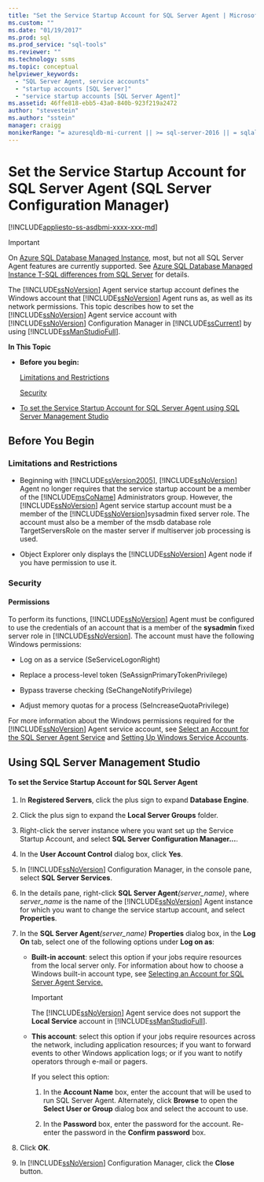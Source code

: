 ```yaml
---
title: "Set the Service Startup Account for SQL Server Agent | Microsoft Docs"
ms.custom: ""
ms.date: "01/19/2017"
ms.prod: sql
ms.prod_service: "sql-tools"
ms.reviewer: ""
ms.technology: ssms
ms.topic: conceptual
helpviewer_keywords: 
  - "SQL Server Agent, service accounts"
  - "startup accounts [SQL Server]"
  - "service startup accounts [SQL Server Agent]"
ms.assetid: 46ffe818-ebb5-43a0-840b-923f219a2472
author: "stevestein"
ms.author: "sstein"
manager: craigg
monikerRange: "= azuresqldb-mi-current || >= sql-server-2016 || = sqlallproducts-allversions"
---
```

# Set the Service Startup Account for SQL Server Agent (SQL Server Configuration Manager)
[!INCLUDE[appliesto-ss-asdbmi-xxxx-xxx-md](../../includes/appliesto-ss-asdbmi-xxxx-xxx-md.md)]

> [!IMPORTANT]  
> On [Azure SQL Database Managed Instance](https://docs.microsoft.com/azure/sql-database/sql-database-managed-instance), most, but not all SQL Server Agent features are currently supported. See [Azure SQL Database Managed Instance T-SQL differences from SQL Server](https://docs.microsoft.com/azure/sql-database/sql-database-managed-instance-transact-sql-information#sql-server-agent) for details.

The [!INCLUDE[ssNoVersion](../../includes/ssnoversion-md.md)] Agent service startup account defines the Windows account that [!INCLUDE[ssNoVersion](../../includes/ssnoversion-md.md)] Agent runs as, as well as its network permissions. This topic describes how to set the [!INCLUDE[ssNoVersion](../../includes/ssnoversion-md.md)] Agent service account with [!INCLUDE[ssNoVersion](../../includes/ssnoversion-md.md)] Configuration Manager in [!INCLUDE[ssCurrent](../../includes/sscurrent-md.md)] by using [!INCLUDE[ssManStudioFull](../../includes/ssmanstudiofull-md.md)].  
  
**In This Topic**  
  
-   **Before you begin:**  
  
    [Limitations and Restrictions](#Restrictions)  
  
    [Security](#Security)  
  
-   [To set the Service Startup Account for SQL Server Agent using SQL Server Management Studio](#SSMSProcedure)  
  
## <a name="BeforeYouBegin"></a>Before You Begin  
  
### <a name="Restrictions"></a>Limitations and Restrictions  
  
-   Beginning with [!INCLUDE[ssVersion2005](../../includes/ssversion2005-md.md)], [!INCLUDE[ssNoVersion](../../includes/ssnoversion-md.md)] Agent no longer requires that the service startup account be a member of the [!INCLUDE[msCoName](../../includes/msconame_md.md)] Administrators group. However, the [!INCLUDE[ssNoVersion](../../includes/ssnoversion-md.md)] Agent service startup account must be a member of the [!INCLUDE[ssNoVersion](../../includes/ssnoversion-md.md)]sysadmin fixed server role. The account must also be a member of the msdb database role TargetServersRole on the master server if multiserver job processing is used.  
  
-   Object Explorer only displays the [!INCLUDE[ssNoVersion](../../includes/ssnoversion-md.md)] Agent node if you have permission to use it.  
  
### <a name="Security"></a>Security  
  
#### <a name="Permissions"></a>Permissions  
To perform its functions, [!INCLUDE[ssNoVersion](../../includes/ssnoversion-md.md)] Agent must be configured to use the credentials of an account that is a member of the **sysadmin** fixed server role in [!INCLUDE[ssNoVersion](../../includes/ssnoversion-md.md)]. The account must have the following Windows permissions:  
  
-   Log on as a service (SeServiceLogonRight)  
  
-   Replace a process-level token (SeAssignPrimaryTokenPrivilege)  
  
-   Bypass traverse checking (SeChangeNotifyPrivilege)  
  
-   Adjust memory quotas for a process (SeIncreaseQuotaPrivilege)  
  
For more information about the Windows permissions required for the [!INCLUDE[ssNoVersion](../../includes/ssnoversion-md.md)] Agent service account, see [Select an Account for the SQL Server Agent Service](../../ssms/agent/select-an-account-for-the-sql-server-agent-service.md) and [Setting Up Windows Service Accounts](../../database-engine/configure-windows/configure-windows-service-accounts-and-permissions.md).  
  
## <a name="SSMSProcedure"></a>Using SQL Server Management Studio  
  
#### To set the Service Startup Account for SQL Server Agent  
  
1.  In **Registered Servers**, click the plus sign to expand **Database Engine**.  
  
2.  Click the plus sign to expand the **Local Server Groups** folder.  
  
3.  Right-click the server instance where you want set up the Service Startup Account, and select **SQL Server Configuration Manager...**.  
  
4.  In the **User Account Control** dialog box, click **Yes**.  
  
5.  In [!INCLUDE[ssNoVersion](../../includes/ssnoversion-md.md)] Configuration Manager, in the console pane, select **SQL Server Services**.  
  
6.  In the details pane, right-click **SQL Server Agent**_(server\_name)_, where *server_name* is the name of the [!INCLUDE[ssNoVersion](../../includes/ssnoversion-md.md)] Agent instance for which you want to change the service startup account, and select **Properties**.  
  
7.  In the **SQL Server Agent**_(server\_name)_ **Properties** dialog box, in the **Log On** tab, select one of the following options under **Log on as**:  
  
    -   **Built-in account**: select this option if your jobs require resources from the local server only. For information about how to choose a Windows built-in account type, see [Selecting an Account for SQL Server Agent Service.](https://msdn.microsoft.com/library/ms191543.aspx)  
  
        > [!IMPORTANT]  
        > The [!INCLUDE[ssNoVersion](../../includes/ssnoversion-md.md)] Agent service does not support the **Local Service** account in [!INCLUDE[ssManStudioFull](../../includes/ssmanstudiofull-md.md)].  
  
    -   **This account**: select this option if your jobs require resources across the network, including application resources; if you want to forward events to other Windows application logs; or if you want to notify operators through e-mail or pagers.  
  
        If you select this option:  
  
        1.  In the **Account Name** box, enter the account that will be used to run SQL Server Agent. Alternately, click **Browse** to open the **Select User or Group** dialog box and select the account to use.  
  
        2.  In the **Password** box, enter the password for the account. Re-enter the password in the **Confirm password** box.  
  
8.  Click **OK**.  
  
9. In [!INCLUDE[ssNoVersion](../../includes/ssnoversion-md.md)] Configuration Manager, click the **Close** button.  
  
